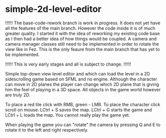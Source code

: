 # simple-2d-level-editor
!!!!!! The base-code-rework branch is work in progress. It does not yet have all the features of the main branch. However the code inside it is of much greater quality. I started it with the idea of reworking my existing code base as I then had a better idea of how things would be coupled. A camera and camera manager classes still need to be implemented in order to rotate the view like in Fez. This is the only feaure from the main branch that has yet to be implemented.

!!!!!! This is very early stages and all is subject to change. !!!!!!

Simple top-down view level editor and which can load the level in a 2D sidescrolling game based on SFML and no engine. Although the character can move in 2D planes the player can change which 2D plane that is giving him the feel of playing in a 3D space. All objects in the game world however are truly 2D. 

To place a red tile click with RMB, green - LMB. To place the character click scroll on mouse. LCtrl + S saves the map. LCtrl + G starts the game and LCtrl + L loads the map. You cannot really play the game yet.

When playing the game you can "rotate" the camera by pressing Q and E to rotate it to the left and right respectively.

